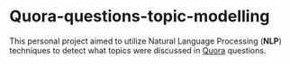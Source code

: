 # Quora-questions-topic-modelling

This personal project aimed to utilize Natural Language Processing (**NLP**) techniques to detect what topics were discussed in [Quora](https://www.quora.com/) questions.
